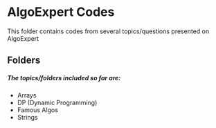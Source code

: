 
# AlgoExpert Codes

This folder contains codes from several topics/questions presented on AlgoExpert

## Folders

##### The topics/folders included so far are:
- Arrays
- DP (Dynamic Programming)
- Famous Algos
- Strings


  